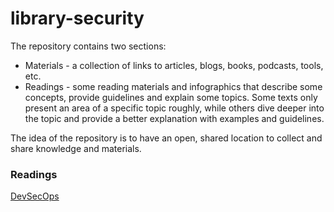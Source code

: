 # library-security
The repository contains two sections:

- Materials - a collection of links to articles, blogs, books, podcasts, tools, etc.
- Readings - some reading materials and infographics that describe some concepts, provide guidelines and explain some topics. Some texts only present an area of a specific topic roughly, while others dive deeper into the topic and provide a better explanation with examples and guidelines.

The idea of the repository is to have an open, shared location to collect and share knowledge and materials.


### Readings
[DevSecOps](../blob/master/readings/devsecops/main.md)